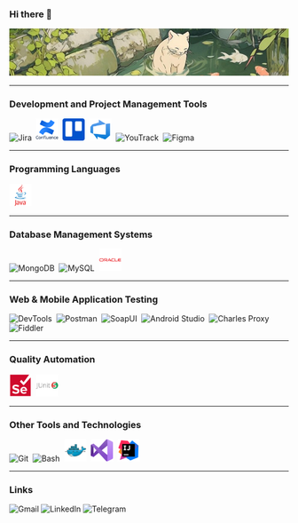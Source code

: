 ### Hi there 👋

[![Header](https://github.com/raccoonji/raccoonji/blob/main/Assets/header.jpg)](https://www.youtube.com/watch?v=dQw4w9WgXcQ)
<!-- ### Game Development | Full-Stack Quality Assurance -->
---

### Development and Project Management Tools
<div id="badges">
	<img src="https://cdn.jsdelivr.net/gh/devicons/devicon/icons/jira/jira-original.svg" title="Jira" alt="Jira" width="40" height="40"/>&nbsp
	<img src="https://github.com/devicons/devicon/blob/v2.16.0/icons/confluence/confluence-original-wordmark.svg" title="Confluence" alt="Confluence" width="40" height="40"/>&nbsp
	<img src="https://github.com/devicons/devicon/blob/v2.16.0/icons/trello/trello-plain.svg" title="Trello" alt="Trello" width="40" height="40"/>&nbsp
	<img src="https://github.com/devicons/devicon/blob/v2.16.0/icons/azuredevops/azuredevops-original.svg" title="Azure DevOps" alt="Azure DevOps" width="40" height="40"/>&nbsp
	<img src="https://upload.wikimedia.org/wikipedia/commons/thumb/8/8d/YouTrack_Icon.svg/1024px-YouTrack_Icon.svg.png?20200803082248" title="YouTrack" alt="YouTrack" width="40" height="40"/>&nbsp
	<img src="https://cdn.jsdelivr.net/gh/devicons/devicon/icons/figma/figma-original.svg" title="Figma" alt="Figma" width="40" height="40"/>&nbsp
</div>

---

### Programming Languages
<div>
	<img src="https://github.com/devicons/devicon/blob/v2.16.0/icons/java/java-original-wordmark.svg" title="Java" alt="Java" width="40" height="40"/>&nbsp
	<!--<img src="https://p7.hiclipart.com/preview/929/60/54/net-framework-c-net-core-software-framework-mono-studio.jpg" title="C#" alt="C#" width="40" height="40"/>&nbsp
	<img src="https://p7.hiclipart.com/preview/889/976/939/the-c-programming-language-computer-programming-programming.jpg" title="C++" alt="C++" width="40" height="40"/>&nbsp -->
</div>

---

### Database Management Systems 
<div>
	<img src="https://cdn.jsdelivr.net/gh/devicons/devicon/icons/mongodb/mongodb-original.svg" title="MongoDB" alt="MongoDB" width="40" height="40"/>&nbsp
	<img src="https://cdn.jsdelivr.net/gh/devicons/devicon/icons/mysql/mysql-original.svg" title="MySQL" alt="MySQL" width="40" height="40"/>&nbsp
	<img src="https://github.com/devicons/devicon/blob/v2.16.0/icons/oracle/oracle-original.svg" title="Oracle Database" alt="Oracle Database" width="40" height="40"/>&nbsp
</div>

---

### Web & Mobile Application Testing
<div>
	<img src="https://d33wubrfki0l68.cloudfront.net/38b5c953a4667366685d55db55d057c86db1fc54/a0fdc/static/acae6b24d940347661ca901ea07f47c1/chrome-dev-logo-icon.png" title="DevTools" alt="DevTools" width="40" height="40"/>&nbsp
	<img src="https://seeklogo.com/images/P/postman-logo-0087CA0D15-seeklogo.com.png" title="Postman" alt="Postman" width="40" height="40"/>&nbsp
	<img src="https://static0.smartbear.co/smartbearbrand/media/images/home/soapui-icon.svg" title="SoapUI" alt="SoapUI" width="40" height="40"/>&nbsp
	<img src="https://cdn.jsdelivr.net/gh/devicons/devicon/icons/androidstudio/androidstudio-original.svg" title="Android Studio" alt="Android Studio" width="40" height="40"/>&nbsp
	<img src="https://cdn.icon-icons.com/icons2/3053/PNG/512/charles_proxy_macos_bigsur_icon_190302.png" title="Charles Proxy" alt="Charles Proxy" width="40" height="40"/>&nbsp
	<img src="https://www.megaleechers.com/storage/Fiddler-Everywhere-Icon.png" title="Fiddler" alt="Fiddler" width="40" height="40"/>&nbsp
</div>

---
<!--
### Mobile Application Testing
<div> 
	<img src="https://cdn.jsdelivr.net/gh/devicons/devicon/icons/androidstudio/androidstudio-original.svg" title="Android Studio" alt="Android Studio" width="40" height="40"/>&nbsp
	<img src="https://cdn.icon-icons.com/icons2/3053/PNG/512/charles_proxy_macos_bigsur_icon_190302.png" title="Charles Proxy" alt="Charles Proxy" width="40" height="40"/>&nbsp
	<img src="https://www.megaleechers.com/storage/Fiddler-Everywhere-Icon.png" title="Fiddler" alt="Fiddler" width="40" height="40"/>&nbsp
</div>
-->
### Quality Automation 
<div>
	<img src="https://github.com/devicons/devicon/blob/v2.16.0/icons/selenium/selenium-original.svg" title="Selenium" alt="Selenium" width="40" height="40"/>&nbsp
	<!--<img src="https://p7.hiclipart.com/preview/372/674/327/appium-test-automation-software-testing-selenium-calabash.jpg" title="Appium" alt="Appium" width="40" height="40"/>&nbsp -->
	<img src="https://github.com/devicons/devicon/blob/v2.16.0/icons/junit/junit-original-wordmark.svg" title="JUnit" alt="JUnit" width="40" height="40"/>&nbsp
</div>

---

### Other Tools and Technologies
<div>
	<img src="https://cdn.jsdelivr.net/gh/devicons/devicon/icons/git/git-original.svg" title="Git" alt="Git" width="40" height="40"/>&nbsp
	<img src="https://upload.wikimedia.org/wikipedia/commons/thumb/4/4b/Bash_Logo_Colored.svg/1024px-Bash_Logo_Colored.svg.png?20180723054350" title="Bash" alt="Bash" width="40" height="40"/>&nbsp
	<img src="https://github.com/devicons/devicon/blob/v2.16.0/icons/docker/docker-original.svg" title="Docker" alt="Docker" width="40" height="40"/>&nbsp
	<img src="https://github.com/devicons/devicon/blob/v2.16.0/icons/visualstudio/visualstudio-original.svg" title="Microsoft Visual Studio" alt="Microsoft Visual Studio" width="40" height="40"/>&nbsp
	<img src="https://github.com/devicons/devicon/blob/v2.16.0/icons/intellij/intellij-original.svg" title="IntelliJ IDEA" alt="IntelliJ IDEA" width="40" height="40"/>&nbsp
</div>

---

### Links
<div>
    <!--<a href="mailto:sttelmakh@gmail.com" target="_blank"> -->
      <img src="https://upload.wikimedia.org/wikipedia/commons/7/7e/Gmail_icon_%282020%29.svg" width="40" height="40" alt="Gmail" />
    </a>
	<!-- <a href="https://www.linkedin.com/" target="_blank"> -->
      <img src="https://cdn-icons-png.flaticon.com/512/2504/2504799.png" width="40" height="40" alt="LinkedIn" />
    </a>
    <!--<a href="https://t.me/" target="_blank"> -->
      <img src="https://cdn-icons-png.flaticon.com/512/2111/2111646.png" width="40" height="40" alt="Telegram" />
    </a>
</div>